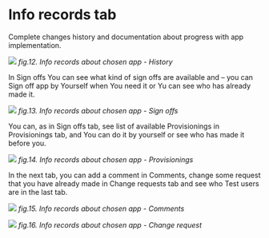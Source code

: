 # Info records tab

Complete changes history and documentation about progress with app implementation.

![](/res/info_records_history.png)
*fig.12. Info records about chosen app - History*

In Sign offs You can see what kind of sign offs are available and – you can Sign off app by Yourself when You need it or Yu can see who has already made it. 

![](/res/info_records_sign_offs.png)
*fig.13. Info records about chosen app - Sign offs*

You can, as in Sign offs tab, see list of available Provisionings in Provisionings tab, and You can do it by yourself or see who has made it before you.  

![](/res/info_records_provisionings.png)
*fig.14. Info records about chosen app - Provisionings*

In the next tab, you can add a comment in Comments, change some request that you have already made in Change requests tab and see who Test users are in the last tab. 

![](/res/info_records_comment.png)
*fig.15. Info records about chosen app - Comments*

![](/res/info_records_change_request.png)
*fig.16. Info records about chosen app - Change request*
